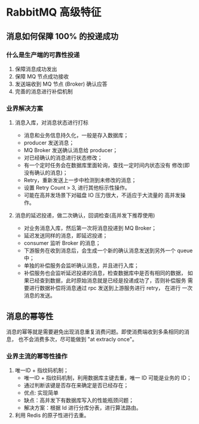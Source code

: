 # RabbitMQ 高级特征
 
 ## 消息如何保障 100% 的投递成功
 ### 什么是生产端的可靠性投递
 1. 保障消息成功发出
 2. 保障 MQ 节点成功接收
 3. 发送端收到 MQ 节点 (Broker) 确认应答
 4. 完善的消息进行补偿机制
 
 ### 业界解决方案
 1. 消息入库，对消息状态进行打标
    * 消息和业务信息持久化，一般是存入数据库；
    * producer 发送消息；
    * MQ Broker 发送确认消息给 producer；
    * 对已经确认的消息进行状态修改；
    * 有一个定时任务会在数据库里面轮询，查找一定时间内状态没有
    修改(即没有确认的消息)；
    * Retry，重新发送上一步中检测到未修改的消息；
    * 设置 Retry Count > 3, 进行其他标示性操作。
    * 可能在高并发场景下对磁盘 IO 压力很大，不适应于大流量的
    高并发操作。
    
 2. 消息的延迟投递，做二次确认，回调检查(高并发下推荐使用)
    * 对业务消息入库，然后第一次将消息投递到 MQ Broker；
    * 延迟发送同样的消息，即延迟投递；
    * consumer 监听 Broker 的消息；
    * 下游服务在收到消息后，会生成一个新的确认消息发送到另外一个
    queue 中；
    * 单独的补偿服务会监听确认消息，并且进行入库；
    * 补偿服务也会监听延迟投递的消息，检查数据库中是否有相同的数据，
    如果已经查到数据，此时原始消息就是已经是投递成功了，否则补偿服务
    需要进行数据补偿将消息通过 rpc 发送到上游服务进行 retry， 在进行
    一次消息的发送。
 
 ## 消息的幂等性
 消息的幂等就是需要避免出现消息重复消费问题。即使消费端收到多条相同的消息，
 也不会消费多次，尽可能做到 "at extracly once"。
 
 ### 业界主流的幂等性操作
 1. 唯一ID + 指纹码机制；
    * 唯一ID + 指纹码机制，利用数据库主键去重，唯一 ID 可能是业务的 ID；
    * 通过判断该键是否存在来确定是否已经存在；
    * 优点: 实现简单
    * 缺点：高并发下有数据库写入的性能瓶颈问题；
    * 解决方案：根据 Id 进行分库分表，进行算法路由。
 2. 利用 Redis 的原子性进行去重。